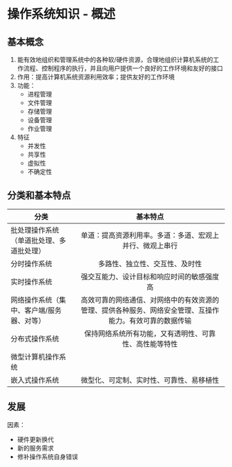 # 操作系统知识 - 概述

## 基本概念
1. 能有效地组织和管理系统中的各种软/硬件资源，合理地组织计算机系统的工作流程、控制程序的执行，并且向用户提供一个良好的工作环境和友好的接口
2. 作用：提高计算机系统资源利用效率；提供友好的工作环境
3. 功能：
   - 进程管理
   - 文件管理
   - 存储管理
   - 设备管理
   - 作业管理
4. 特征
   - 并发性
   - 共享性
   - 虚拟性
   - 不确定性

## 分类和基本特点
分类|基本特点
|-|:-:|
批处理操作系统（单道批处理、多道批处理）|单道：提高资源利用率。多道：多道、宏观上并行、微观上串行
分时操作系统|多路性、独立性、交互性、及时性
实时操作系统|强交互能力、设计目标和响应时间的敏感强度高
|网络操作系统（集中、客户端/服务器、对等）|高效可靠的网络通信、对网络中的有效资源的管理、提供各种服务、网络安全管理、互操作能力。有效可靠的数据传输
|分布式操作系统|保持网络系统所有功能，又有透明性、可靠性、高性能等特性|
微型计算机操作系统|
嵌入式操作系统|微型化、可定制、实时性、可靠性、易移植性

## 发展
因素：
- 硬件更新换代
- 新的服务需求
- 修补操作系统自身错误
